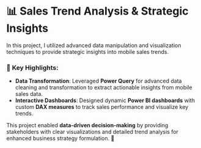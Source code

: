 # 📊 **Sales Trend Analysis & Strategic Insights**  

In this project, I utilized advanced data manipulation and visualization techniques to provide strategic insights into mobile sales trends.

### 🔧 **Key Highlights**:
- **Data Transformation**: Leveraged **Power Query** for advanced data cleaning and transformation to extract actionable insights from mobile sales data.
- **Interactive Dashboards**: Designed dynamic **Power BI dashboards** with custom **DAX measures** to track sales performance and visualize key trends.

This project enabled **data-driven decision-making** by providing stakeholders with clear visualizations and detailed trend analysis for enhanced business strategy formulation. 🚀

